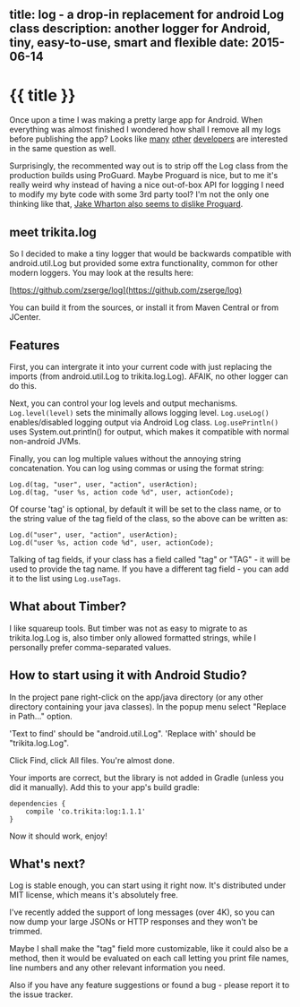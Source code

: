 title: log - a drop-in replacement for android Log class
description: another logger for Android, tiny, easy-to-use, smart and flexible
date: 2015-06-14
---
# {{ title }}

Once upon a time I was making a pretty large app for Android. When everything
was almost finished I wondered how shall I remove all my logs before publishing
the app? Looks like [many][1] [other][2] [developers][3] are interested in the
same question as well.

Surprisingly, the recommented way out is to strip off the Log class from the
production builds using ProGuard. Maybe Proguard is nice, but to me it's really
weird why instead of having a nice out-of-box API for logging I need to modify
my byte code with some 3rd party tool? I'm not the only one thinking like that,
[Jake Wharton also seems to dislike Proguard][4].

## meet trikita.log

So I decided to make a tiny logger that would be backwards compatible with
android.util.Log but provided some extra functionality, common for other modern
loggers. You may look at the results here:

[https://github.com/zserge/log](https://github.com/zserge/log)

You can build it from the sources, or install it from Maven Central or from
JCenter.

## Features

First, you can intergrate it into your current code with just replacing the
imports (from android.util.Log to trikita.log.Log). AFAIK, no other logger can
do this.

Next, you can control your log levels and output mechanisms. `Log.level(level)`
sets the minimally allows logging level. `Log.useLog()` enables/disabled
logging output via Android Log class. `Log.usePrintln()` uses
System.out.println() for output, which makes it compatible with normal
non-android JVMs.

Finally, you can log multiple values without the annoying string concatenation.
You can log using commas or using the format string:

	Log.d(tag, "user", user, "action", userAction);
	Log.d(tag, "user %s, action code %d", user, actionCode);

Of course 'tag' is optional, by default it will be set to the class name, or to
the string value of the tag field of the class, so the above can be written as:

	Log.d("user", user, "action", userAction);
	Log.d("user %s, action code %d", user, actionCode);

Talking of tag fields, if your class has a field called "tag" or "TAG" - it
will be used to provide the tag name. If you have a different tag field - you
can add it to the list using `Log.useTags`.

## What about Timber?

I like squareup tools. But timber was not as easy to migrate to as
trikita.log.Log is, also timber only allowed formatted strings, while I
personally prefer comma-separated values.

## How to start using it with Android Studio?

In the project pane right-click on the app/java directory (or any other directory
containing your java classes). In the popup menu select "Replace in Path..." option.

'Text to find' should be "android.util.Log".
'Replace with' should be "trikita.log.Log".

Click Find, click All files. You're almost done.

Your imports are correct, but the library is not added in Gradle (unless
you did it manually). Add this to your app's build gradle:

	dependencies {
		compile 'co.trikita:log:1.1.1'
	}

Now it should work, enjoy!

## What's next?

Log is stable enough, you can start using it right now. It's distributed
under MIT license, which means it's absolutely free.

I've recently added the support of long messages (over 4K), so you can now dump
your large JSONs or HTTP responses and they won't be trimmed.

Maybe I shall make the "tag" field more customizable, like it could also be a
method, then it would be evaluated on each call letting you print file names,
line numbers and any other relevant information you need.

Also if you have any feature suggestions or found a bug - please report it to
the issue tracker.



[1]: http://stackoverflow.com/questions/2018263/android-logging
[2]: http://stackoverflow.com/questions/10289129/setting-android-log-levels
[3]: http://stackoverflow.com/questions/11602271/flexible-enable-disable-logging-in-android-app
[4]: https://twitter.com/jakewharton/status/410083660545544192
